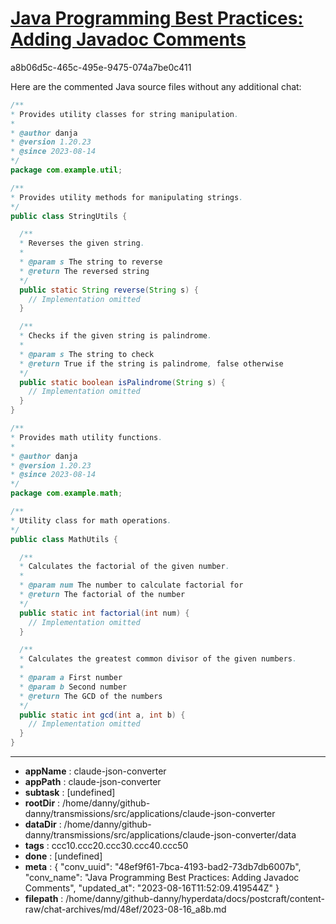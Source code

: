 # [Java Programming Best Practices: Adding Javadoc Comments](https://claude.ai/chat/48ef9f61-7bca-4193-bad2-73db7db6007b)

a8b06d5c-465c-495e-9475-074a7be0c411

Here are the commented Java source files without any additional chat:

```java
/**
* Provides utility classes for string manipulation. 
*
* @author danja
* @version 1.20.23
* @since 2023-08-14
*/
package com.example.util;

/**
* Provides utility methods for manipulating strings.
*/
public class StringUtils {

  /**
  * Reverses the given string.
  *
  * @param s The string to reverse
  * @return The reversed string
  */
  public static String reverse(String s) {
    // Implementation omitted
  }

  /**
  * Checks if the given string is palindrome.
  *
  * @param s The string to check 
  * @return True if the string is palindrome, false otherwise
  */
  public static boolean isPalindrome(String s) {
    // Implementation omitted
  }
}
```

```java
/**
* Provides math utility functions.
* 
* @author danja
* @version 1.20.23  
* @since 2023-08-14
*/
package com.example.math;

/**
* Utility class for math operations.
*/
public class MathUtils {

  /**
  * Calculates the factorial of the given number.
  * 
  * @param num The number to calculate factorial for
  * @return The factorial of the number
  */
  public static int factorial(int num) {
    // Implementation omitted
  }

  /**
  * Calculates the greatest common divisor of the given numbers.
  *
  * @param a First number
  * @param b Second number
  * @return The GCD of the numbers
  */
  public static int gcd(int a, int b) {
    // Implementation omitted
  }
}
```

---

* **appName** : claude-json-converter
* **appPath** : claude-json-converter
* **subtask** : [undefined]
* **rootDir** : /home/danny/github-danny/transmissions/src/applications/claude-json-converter
* **dataDir** : /home/danny/github-danny/transmissions/src/applications/claude-json-converter/data
* **tags** : ccc10.ccc20.ccc30.ccc40.ccc50
* **done** : [undefined]
* **meta** : {
  "conv_uuid": "48ef9f61-7bca-4193-bad2-73db7db6007b",
  "conv_name": "Java Programming Best Practices: Adding Javadoc Comments",
  "updated_at": "2023-08-16T11:52:09.419544Z"
}
* **filepath** : /home/danny/github-danny/hyperdata/docs/postcraft/content-raw/chat-archives/md/48ef/2023-08-16_a8b.md